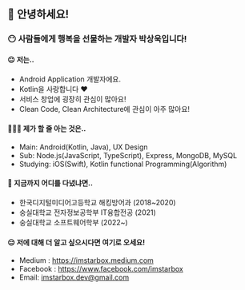 ## 👋 안녕하세요!
### 😶 사람들에게 행복을 선물하는 개발자 박상욱입니다!
#### 😐 저는..
- Android Application 개발자에요.
- Kotlin을 사랑합니다 ❤️
- 서비스 창업에 굉장히 관심이 많아요!
- Clean Code, Clean Architecture에 관심이 아주 많아요!

#### 🧑🏻‍💻 제가 할 줄 아는 것은..
- Main: Android(Kotlin, Java), UX Design
- Sub: Node.js(JavaScript, TypeScript), Express, MongoDB, MySQL
- Studying: iOS(Swift), Kotlin functional Programming(Algorithm)

#### 🏫 지금까지 어디를 다녔냐면..
- 한국디지털미디어고등학교 해킹방어과 (2018~2020)
- 숭실대학교 전자정보공학부 IT융합전공 (2021)
- 숭실대학교 소프트웨어학부 (2022~)

#### 😑 저에 대해 더 알고 싶으시다면 여기로 오세요!
- Medium : https://imstarbox.medium.com
- Facebook : https://www.facebook.com/imstarbox
- Email: imstarbox.dev@gmail.com
